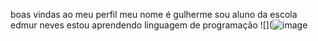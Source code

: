 boas vindas ao meu perfil
meu nome é gulherme sou aluno da escola edmur neves 
estou aprendendo linguagem de programação
![](![image](https://github.com/user-attachments/assets/d86a5a6a-3793-45db-8ac0-188038685724)
